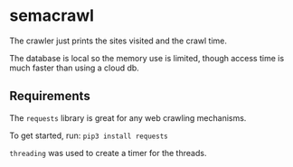 # semacrawl

The crawler just prints the sites visited and the crawl time.

The database is local so the memory use is limited, though access time is much faster than using a cloud db.

## Requirements

The `requests` library is great for any web crawling mechanisms.

To get started, run: `pip3 install requests`

`threading` was used to create a timer for the threads.

